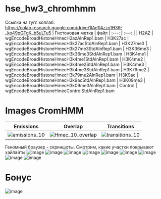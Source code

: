# hse_hw3_chromhmm
Cсылка на гугл коллаб: https://colab.research.google.com/drive/1lAe1l4zzo1H3K-_ko49pGTgK_b5uLTu5
| Гистоновая метка | файл 
| :---: | :---: |
| H2AZ | wgEncodeBroadHistoneHmecH2azAlnRep1.bam 
| H3K27ac | wgEncodeBroadHistoneHmecH3k27acStdAlnRep1.bam 
| H3K27me3 | wgEncodeBroadHistoneHmecH3k27me3StdAlnRep1.bam 
| H3K36me3 | wgEncodeBroadHistoneHmecH3k36me3StdAlnRep1.bam 
| H3K4me1 | wgEncodeBroadHistoneHmecH3k4me1StdAlnRep1.bam 
| H3K4me2 | wgEncodeBroadHistoneHmecH3k4me2StdAlnRep1.bam 
| H3K4me3 | wgEncodeBroadHistoneHmecH3k4me3StdAlnRep1.bam 
| H3K79me2 | wgEncodeBroadHistoneHmecH3k79me2AlnRep1.bam 
| H3K9ac | wgEncodeBroadHistoneHmecH3k9acStdAlnRep1.bam 
| H3K09me3 | wgEncodeBroadHistoneHmecH3k09me3AlnRep1.bam
| Control | wgEncodeBroadHistoneHmecControlStdAlnRep1.bam 
# Images CromHMM
| Emissions | Overlap | Transitions
| :---: | :---: | :---: |
| ![emissions_10](https://user-images.githubusercontent.com/93290073/160481206-594b263d-89d5-441b-ad75-2e1366de8bfa.png) | ![Hmec_10_overlap](https://user-images.githubusercontent.com/93290073/160481278-ef614f75-6d04-4287-a8d9-c9d75700faec.png) | ![transitions_10](https://user-images.githubusercontent.com/93290073/160481364-29a5ba0c-bc98-49d4-b099-3a5d30e95584.png)

Геномный браузер - скриншоты. Смотрим, какие участки покрывают хайлайты
 ![image](https://user-images.githubusercontent.com/93290073/160704911-aba295b4-9a20-44e8-821f-17e8fb350a26.png)
![image](https://user-images.githubusercontent.com/93290073/160704953-a0fb629c-6204-466e-a931-bb76b647379e.png)
![image](https://user-images.githubusercontent.com/93290073/160704975-1afe0d9c-8ae1-47d8-bab8-9b9f9c593549.png)
![image](https://user-images.githubusercontent.com/93290073/160704988-610b392d-c41d-4d68-a46f-18b09106f555.png)
![image](https://user-images.githubusercontent.com/93290073/160705009-62652055-d8ed-4f30-8cc8-c7db37db6563.png)
![image](https://user-images.githubusercontent.com/93290073/160705033-48d4d1cf-a766-44df-81bf-54069a751796.png)
![image](https://user-images.githubusercontent.com/93290073/160705044-644ae108-8cfb-4345-9e36-22c8fb07df90.png)
![image](https://user-images.githubusercontent.com/93290073/160705061-b8ae1919-6461-4f72-bed5-95d03c782fd8.png)
![image](https://user-images.githubusercontent.com/93290073/160705120-44682aae-3335-47cb-8648-6a010265a9b7.png)

# Бонус
![image](https://user-images.githubusercontent.com/93290073/160705576-d6a685d1-bb12-4cb6-9865-4023804f44da.png)

